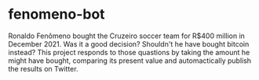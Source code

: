 # fenomeno-bot

Ronaldo Fenômeno bought the Cruzeiro soccer team for R$400 million in December 2021. Was it a good decision? Shouldn't he have bought bitcoin instead?
This project responds to those quastions by taking the amount he might have bought, comparing its present value and automactically publish the results on Twitter.
